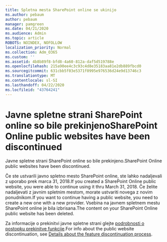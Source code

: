 ```yaml
---
title: Spletna mesta SharePoint online se ukinijo
ms.author: pebaum
author: pebaum
manager: pamgreen
ms.date: 04/21/2020
ms.audience: Admin
ms.topic: article
ROBOTS: NOINDEX, NOFOLLOW
localization_priority: Normal
ms.collection: Adm_O365
ms.custom: ''
ms.assetid: 4b8b89f8-bfd8-4a60-812a-daf5d519788e
ms.openlocfilehash: 215a90ee4c3c93c4d8e35183aa81e2db889fbcd0
ms.sourcegitcommit: 631cbb5f03e5371f0995e976536d24e9d13746c3
ms.translationtype: MT
ms.contentlocale: sl-SI
ms.lasthandoff: 04/22/2020
ms.locfileid: "43764241"
---
```

# <a name="sharepoint-online-public-websites-have-been-discontinued"></a><span data-ttu-id="c4481-102">Javne spletne strani SharePoint online so bile prekinjeno</span><span class="sxs-lookup"><span data-stu-id="c4481-102">SharePoint Online public websites have been discontinued</span></span>

<span data-ttu-id="c4481-103">Javne spletne strani SharePoint online so bile prekinjeno.</span><span class="sxs-lookup"><span data-stu-id="c4481-103">SharePoint Online public websites have been discontinued.</span></span>

<span data-ttu-id="c4481-104">Če ste ustvarili javno spletno mesto SharePoint online, ste lahko nadaljevali z uporabo prek marca 31, 2018.</span><span class="sxs-lookup"><span data-stu-id="c4481-104">If you created a SharePoint Online public website, you were able to continue using it thru March 31, 2018.</span></span> <span data-ttu-id="c4481-105">Če želite nadaljevati z javnim spletnim mestom, morate ustvariti novega z novim ponudnikom.</span><span class="sxs-lookup"><span data-stu-id="c4481-105">If you want to continue having a public website, you need to create a new one with a new provider.</span></span> <span data-ttu-id="c4481-106">Vsebina na javnem spletnem mestu SharePoint online je bila izbrisana.</span><span class="sxs-lookup"><span data-stu-id="c4481-106">The content on your SharePoint Online public website has been deleted.</span></span>

<span data-ttu-id="c4481-107">Za informacije o prekinitvi javne spletne strani glejte [podrobnosti o postopku prekinitve funkcije](https://go.microsoft.com/fwlink/?linkid=866980).</span><span class="sxs-lookup"><span data-stu-id="c4481-107">For info about the public website discontinuation, see [Details about the feature discontinuation process](https://go.microsoft.com/fwlink/?linkid=866980).</span></span>
